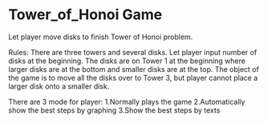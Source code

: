 # Tower_of_Honoi Game
 Let player move disks to finish Tower of Honoi problem.

Rules:
	There are three towers and several disks.
	Let player input number of disks at the beginning.
	The disks are on Tower 1 at the beginning where larger disks are at the bottom and smaller disks are at the top.
	The object of the game is to move all the disks over to Tower 3, but player cannot place a larger disk onto a smaller disk. 

There are 3 mode for player:
	1.Normally plays the game
	2.Automatically show the best steps by graphing
	3.Show the best steps by texts
